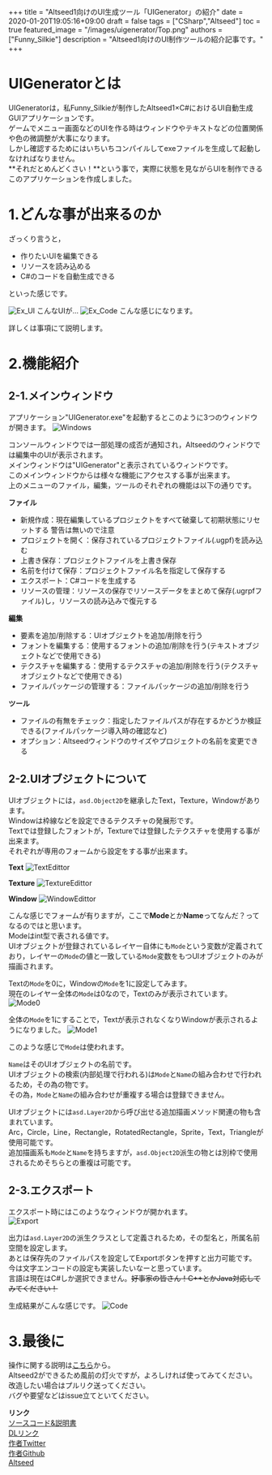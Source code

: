 +++
title =  "Altseed1向けのUI生成ツール「UIGenerator」の紹介"
date = 2020-01-20T19:05:16+09:00
draft = false
tags = ["CSharp","Altseed"]
toc = true
featured_image = "/images/uigenerator/Top.png"
authors = ["Funny_Silkie"]
description = "Altseed1向けのUI制作ツールの紹介記事です。"
+++

# UIGeneratorとは
UIGeneratorは，私Funny_Silkieが制作したAltseed1×C#におけるUI自動生成GUIアプリケーションです。  
ゲームでメニュー画面などのUIを作る時はウィンドウやテキストなどの位置関係や色の微調整が大事になります。  
しかし確認するためにはいちいちコンパイルしてexeファイルを生成して起動しなければなりません。  
**それだとめんどくさい！**という事で，実際に状態を見ながらUIを制作できるこのアプリケーションを作成しました。

# 1.どんな事が出来るのか
ざっくり言うと，

- 作りたいUIを編集できる
- リソースを読み込める
- C#のコードを自動生成できる

といった感じです。

![Ex_UI](/images/uigenerator/Top.png)
こんなUIが…
![Ex_Code](/images/uigenerator/Code_0.png)
こんな感じになります。  

詳しくは事項にて説明します。  

# 2.機能紹介
## 2-1.メインウィンドウ
アプリケーション"UIGenerator.exe"を起動するとこのように3つのウィンドウが開きます。
![Windows](/images/uigenerator/Windows.png)

コンソールウィンドウでは一部処理の成否が通知され，Altseedのウィンドウでは編集中のUIが表示されます。  
メインウィンドウは"UIGenerator"と表示されているウィンドウです。  
このメインウィンドウからは様々な機能にアクセスする事が出来ます。  
上のメニューのファイル，編集，ツールのそれぞれの機能は以下の通りです。

**ファイル**

- 新規作成：現在編集しているプロジェクトをすべて破棄して初期状態にリセットする 警告は無いので注意
- プロジェクトを開く：保存されているプロジェクトファイル(.ugpf)を読み込む
- 上書き保存：プロジェクトファイルを上書き保存
- 名前を付けて保存：プロジェクトファイル名を指定して保存する
- エクスポート：C#コードを生成する
- リソースの管理：リソースの保存でリソースデータをまとめて保存(.ugrpfファイル)し，リソースの読み込みで復元する

**編集**

- 要素を追加/削除する：UIオブジェクトを追加/削除を行う
- フォントを編集する：使用するフォントの追加/削除を行う(テキストオブジェクトなどで使用できる)
- テクスチャを編集する：使用するテクスチャの追加/削除を行う(テクスチャオブジェクトなどで使用できる)
- ファイルパッケージの管理する：ファイルパッケージの追加/削除を行う

**ツール**

- ファイルの有無をチェック：指定したファイルパスが存在するかどうか検証できる(ファイルパッケージ導入時の確認など)
- オプション：Altseedウィンドウのサイズやプロジェクトの名前を変更できる

## 2-2.UIオブジェクトについて
UIオブジェクトには，`asd.Object2D`を継承したText，Texture，Windowがあります。  
Windowは枠線などを設定できるテクスチャの発展形です。  
Textでは登録したフォントが，Textureでは登録したテクスチャを使用する事が出来ます。  
それぞれが専用のフォームから設定をする事が出来ます。

**Text**
![TextEdittor](/images/uigenerator/TextEdittor.png)

**Texture**
![TextureEdittor](/images/uigenerator/TextureEdittor.png)

**Window**
![WindowEdittor](/images/uigenerator/WindowEdittor.png)

こんな感じでフォームが有りますが，ここで**Mode**とか**Name**ってなんだ？ってなるのではと思います。  
Modeはint型で表される値です。  
UIオブジェクトが登録されているレイヤー自体にも`Mode`という変数が定義されており，レイヤーの`Mode`の値と一致している`Mode`変数をもつUIオブジェクトのみが描画されます。  

Textの`Mode`を0に，Windowの`Mode`を1に設定してみます。  
現在のレイヤー全体の`Mode`は0なので，Textのみが表示されています。
![Mode0](/images/uigenerator/Mode0.png)

全体の`Mode`を1にすることで，Textが表示されなくなりWindowが表示されるようになりました。
![Mode1](/images/uigenerator/Mode1.png)

このような感じで`Mode`は使われます。  

`Name`はそのUIオブジェクトの名前です。  
UIオブジェクトの検索(内部処理で行われる)は`Mode`と`Name`の組み合わせで行われるため，その為の物です。  
その為，`Mode`と`Name`の組み合わせが重複する場合は登録できません。  

UIオブジェクトには`asd.Layer2D`から呼び出せる追加描画メソッド関連の物も含まれています。  
Arc，Circle，Line，Rectangle，RotatedRectangle，Sprite，Text，Triangleが使用可能です。  
追加描画系も`Mode`と`Name`を持ちますが，`asd.Object2D`派生の物とは別枠で使用されるためそちらとの重複は可能です。

## 2-3.エクスポート
エクスポート時にはこのようなウィンドウが開かれます。  
![Export](/images/uigenerator/Export.png)

出力は`asd.Layer2D`の派生クラスとして定義されるため，その型名と，所属名前空間を設定します。  
あとは保存先のファイルパスを設定してExportボタンを押すと出力可能です。  
今は文字エンコードの設定も実装したいなーと思っています。  
言語は現在はC#しか選択できません。~~好事家の皆さん！C++とかJava対応してみてください！~~  

生成結果がこんな感じです。
![Code](/images/uigenerator/Code_0.png)

# 3.最後に
操作に関する説明は[こちら](https://github.com/Funny-Silkie/UIGenerator)から。  
Altseed2ができるため風前の灯火ですが，よろしければ使ってみてください。  
改造したい場合はプルリク送ってください。  
バグや要望などはissue立てといてください。  

**リンク**  
[ソースコード&説明書](https://github.com/Funny-Silkie/UIGenerator)  
[DLリンク](https://drive.google.com/drive/folders/1xd2uPFpxAVmuKH_G-gvwP8y4MBraGvNa)  
[作者Twitter](https://twitter.com/Funny_Silkie)  
[作者Github](https://github.com/Funny-Silkie)  
[Altseed](https://altseed.github.io)